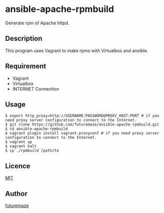 ansible-apache-rpmbuild
====

Generate rpm of Apache httpd.

## Description
This program uses Vagrant to make rpms with Virtualbox and ansible.

## Requirement
* Vagrant
* Virtualbox
* INTERNET Connection

## Usage
    $ export http_proxy=http://USERNAME:PASSWORD@PROXY_HOST:PORT # if you need proxy server configuration to connect to the Internet.
    $ git clone https://github.com/futuremaze/ansible-apache-rpmbuild.git
    $ cd ansible-apache-rpmbuild
    $ vagrant plugin install vagrant-proxyconf # if you need proxy server configuration to connect to the Internet.
    $ vagrant up
    $ vagrant halt
    $ cp ./rpmbuild /path/to

## Licence

[MIT](https://github.com/futuremaze/ansible-apache-rpmbuild/blob/master/LICENSE)

## Author

[futuremaze](https://github.com/futuremaze)

